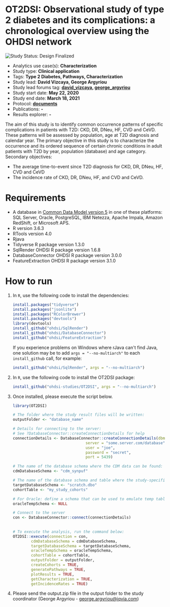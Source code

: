 OT2DSI: Observational study of type 2 diabetes and its complications: a chronological overview using the OHDSI network
=============

<img src="https://img.shields.io/badge/Study%20Status-Design%20Finalized-brightgreen.svg" alt="Study Status: Design Finalized">

- Analytics use case(s): **Characterization**
- Study type: **Clinical application**
- Tags: **Type 2 Diabetes, Pathways, Characterization**
- Study lead: **David Vizcaya, George Argyriou**
- Study lead forums tag: **[david_vizcaya](https://forums.ohdsi.org/u/david_vizcaya/), [george_argyriou](https://forums.ohdsi.org/u/george_argyriou/)**
- Study start date: **May 22, 2020**
- Study end date: **March 18, 2021**
- Protocol: **[documents](https://github.com/ohdsi-studies/OT2DSI/tree/master/documents/)**
- Publications: **-**
- Results explorer: **-**

The aim of this study is to identify common occurrence patterns of specific complications in patients with T2D: CKD, DR, DNeu, HF, CVD and CeVD. These patterns will be assessed by population, age at T2D diagnosis and calendar year.
The primary objective in this study is to characterize the occurrence and its ordered sequence of certain chronic conditions in adult patients with T2D by year, population (database) and age category.
Secondary objectives:

-	The average time-to-event since T2D diagnosis for CKD, DR, DNeu, HF, CVD and CeVD
-	The incidence rate of CKD, DR, DNeu, HF, and CVD and CeVD.  

Requirements
============

- A database in [Common Data Model version 5](https://github.com/OHDSI/CommonDataModel) in one of these platforms: SQL Server, Oracle, PostgreSQL, IBM Netezza, Apache Impala, Amazon RedShift, or Microsoft APS.
- R version 3.6.3
- RTools version 4.0
- Rjava
- Tidyverse R package version 1.3.0
- SqlRender OHDSI R package version 1.6.8
- DatabaseConnector OHDSI R package version 3.0.0
- FeatureExtraction OHDSI R package version 3.1.0



How to run
==========
1. In `R`, use the following code to install the dependencies:

	```r
	install.packages("tidyverse")
	install.packages("jsonlite")
	install.packages("RColorBrewer")
	install.packages("devtools")
	library(devtools)
	install_github("ohdsi/SqlRender")
	install_github("ohdsi/DatabaseConnector")
	install_github("ohdsi/FeatureExtraction")
	```

	If you experience problems on Windows where rJava can't find Java, one solution may be to add `args = "--no-multiarch"` to each `install_github` call, for example:
	
	```r
	install_github("ohdsi/SqlRender", args = "--no-multiarch")
	```
	
	
2. In `R`, use the following code to install the OT2DSI package:

	```r
	install_github("ohdsi-studies/OT2DSI", args = "--no-multiarch")
	```
	
3. Once installed, please execute the script below.

	```r
	library(OT2DSI)

	# The folder where the study result files will be written:
	outputFolder <- "database_name"

	# Details for connecting to the server:
	# See ?DatabaseConnector::createConnectionDetails for help
	connectionDetails <- DatabaseConnector::createConnectionDetails(dbms = "postgresql",
									server = "some.server.com/database",
									user = "joe",
									password = "secret",
									port = 5439)
	
	# The name of the database schema where the CDM data can be found:
	cdmDatabaseSchema <- "cdm_synpuf"

	# The name of the database schema and table where the study-specific cohorts will be instantiated:
	targetDatabaseSchema <- "scratch.dbo"
	cohortTable <- "my_study_cohorts"

	# For Oracle: define a schema that can be used to emulate temp tables:
	oracleTempSchema <- NULL
	
	# Connect to the server
	con <- DatabaseConnector::connect(connectionDetails)
        
	  
	# To execute the analysis, run the command below:
	OT2DSI::execute(connection = con,
			cdmDatabaseSchema = cdmDatabaseSchema,
			targetDatabaseSchema = targetDatabaseSchema,
			oracleTempSchema = oracleTempSchema,
			cohortTable = cohortTable,
			outputFolder = outputFolder,
			createCohorts = TRUE,
			generatePathways = TRUE,
			plotResults = TRUE,
			getCharacterization = TRUE,
			getIncidenceRates = TRUE)
	  ```

5. Please send the output.zip file in the output folder to the study coordinator (George Argyriou - george.argyriou@iqvia.com)
